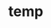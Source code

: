 # temp























































































































































































































